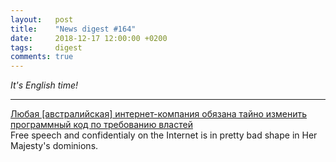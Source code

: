 ```yaml
---
layout:   post
title:    "News digest #164"
date:     2018-12-17 12:00:00 +0200
tags:     digest
comments: true
---
```


_It's English time!_

----

[Любая [австралийская] интернет-компания обязана тайно изменить программный код по требованию властей](https://habr.com/company/globalsign/blog/432680/)<br/>
Free speech and confidentialy on the Internet is in pretty bad shape in Her Majesty's dominions.
